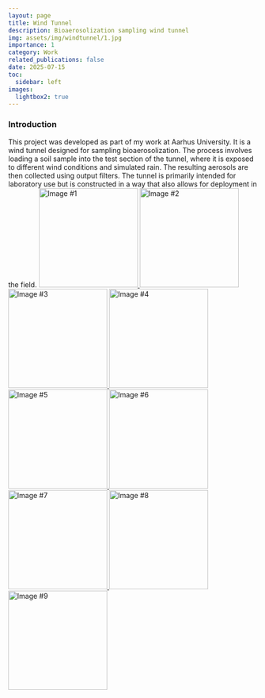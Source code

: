 ```yaml
---
layout: page
title: Wind Tunnel
description: Bioaerosolization sampling wind tunnel
img: assets/img/windtunnel/1.jpg
importance: 1
category: Work
related_publications: false
date: 2025-07-15
toc:
  sidebar: left
images:
  lightbox2: true
---
```


<h3>Introduction</h3>
This project was developed as part of my work at Aarhus University. It is a wind tunnel designed for sampling bioaerosolization. The process involves loading a soil sample into the test section of the tunnel, where it is exposed to different wind conditions and simulated rain. The resulting aerosols are then collected using output filters. The tunnel is primarily intended for laboratory use but is constructed in a way that also allows for deployment in the field.

<a href="{{ '/assets/img/windtunnel/1.jpg' | relative_url }}" data-lightbox="windtunnel">
  <img src="{{ '/assets/img/windtunnel/1.jpg' | relative_url }}" alt="Image #1" width="200">
</a>
<a href="{{ '/assets/img/windtunnel/2.jpg' | relative_url }}" data-lightbox="windtunnel">
  <img src="{{ '/assets/img/windtunnel/2.jpg' | relative_url }}" alt="Image #2" width="200">
</a>
<a href="{{ '/assets/img/windtunnel/3.jpg' | relative_url }}" data-lightbox="windtunnel">
  <img src="{{ '/assets/img/windtunnel/3.jpg' | relative_url }}" alt="Image #3" width="200">
</a>
<a href="{{ '/assets/img/windtunnel/4.jpg' | relative_url }}" data-lightbox="windtunnel">
  <img src="{{ '/assets/img/windtunnel/4.jpg' | relative_url }}" alt="Image #4" width="200">
</a>
<a href="{{ '/assets/img/windtunnel/5.jpg' | relative_url }}" data-lightbox="windtunnel">
  <img src="{{ '/assets/img/windtunnel/5.jpg' | relative_url }}" alt="Image #5" width="200">
</a>
<a href="{{ '/assets/img/windtunnel/6.jpg' | relative_url }}" data-lightbox="windtunnel">
  <img src="{{ '/assets/img/windtunnel/6.jpg' | relative_url }}" alt="Image #6" width="200">
</a>
<a href="{{ '/assets/img/windtunnel/7.jpg' | relative_url }}" data-lightbox="windtunnel">
  <img src="{{ '/assets/img/windtunnel/7.jpg' | relative_url }}" alt="Image #7" width="200">
</a>
<a href="{{ '/assets/img/windtunnel/8.jpg' | relative_url }}" data-lightbox="windtunnel">
  <img src="{{ '/assets/img/windtunnel/8.jpg' | relative_url }}" alt="Image #8" width="200">
</a>
<a href="{{ '/assets/img/windtunnel/9.jpg' | relative_url }}" data-lightbox="windtunnel">
  <img src="{{ '/assets/img/windtunnel/9.jpg' | relative_url }}" alt="Image #9" width="200">
</a>
